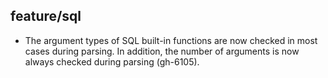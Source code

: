 ## feature/sql

* The argument types of SQL built-in functions are now checked in most cases
  during parsing. In addition, the number of arguments is now always checked
  during parsing (gh-6105).
